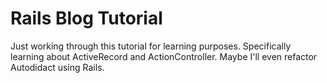 # Rails Blog Tutorial

Just working through this tutorial for learning purposes. Specifically learning about ActiveRecord and ActionController. Maybe I'll even refactor Autodidact using Rails. 
